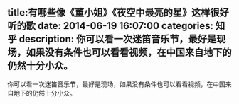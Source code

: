 title:有哪些像《董小姐》《夜空中最亮的星》这样很好听的歌
date: 2014-06-19   16:07:00 
categories: 知乎 
 description: 你可以看一次迷笛音乐节，最好是现场，如果没有条件也可以看看视频，在中国来自地下的仍然十分小众。
  --- 
 你可以看一次迷笛音乐节，最好是现场，如果没有条件也可以看看视频，在中国来自地下的仍然十分小众。